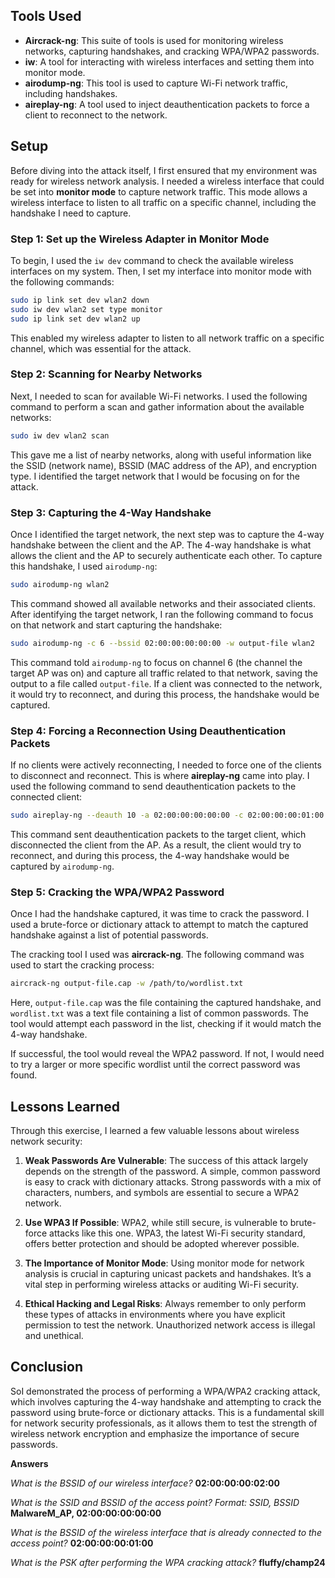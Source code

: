 ## Tools Used

- **Aircrack-ng**: This suite of tools is used for monitoring wireless networks, capturing handshakes, and cracking WPA/WPA2 passwords.
- **iw**: A tool for interacting with wireless interfaces and setting them into monitor mode.
- **airodump-ng**: This tool is used to capture Wi-Fi network traffic, including handshakes.
- **aireplay-ng**: A tool used to inject deauthentication packets to force a client to reconnect to the network.

## Setup

Before diving into the attack itself, I first ensured that my environment was ready for wireless network analysis. I needed a wireless interface that could be set into **monitor mode** to capture network traffic. This mode allows a wireless interface to listen to all traffic on a specific channel, including the handshake I need to capture.

### Step 1: Set up the Wireless Adapter in Monitor Mode

To begin, I used the `iw dev` command to check the available wireless interfaces on my system. Then, I set my interface into monitor mode with the following commands:

```bash
sudo ip link set dev wlan2 down
sudo iw dev wlan2 set type monitor
sudo ip link set dev wlan2 up
```

This enabled my wireless adapter to listen to all network traffic on a specific channel, which was essential for the attack.

### Step 2: Scanning for Nearby Networks

Next, I needed to scan for available Wi-Fi networks. I used the following command to perform a scan and gather information about the available networks:

```bash
sudo iw dev wlan2 scan
```

This gave me a list of nearby networks, along with useful information like the SSID (network name), BSSID (MAC address of the AP), and encryption type. I identified the target network that I would be focusing on for the attack.

### Step 3: Capturing the 4-Way Handshake

Once I identified the target network, the next step was to capture the 4-way handshake between the client and the AP. The 4-way handshake is what allows the client and the AP to securely authenticate each other. To capture this handshake, I used `airodump-ng`:

```bash
sudo airodump-ng wlan2
```

This command showed all available networks and their associated clients. After identifying the target network, I ran the following command to focus on that network and start capturing the handshake:

```bash
sudo airodump-ng -c 6 --bssid 02:00:00:00:00:00 -w output-file wlan2
```

This command told `airodump-ng` to focus on channel 6 (the channel the target AP was on) and capture all traffic related to that network, saving the output to a file called `output-file`. If a client was connected to the network, it would try to reconnect, and during this process, the handshake would be captured.

### Step 4: Forcing a Reconnection Using Deauthentication Packets

If no clients were actively reconnecting, I needed to force one of the clients to disconnect and reconnect. This is where **aireplay-ng** came into play. I used the following command to send deauthentication packets to the connected client:

```bash
sudo aireplay-ng --deauth 10 -a 02:00:00:00:00:00 -c 02:00:00:00:01:00 wlan2
```

This command sent deauthentication packets to the target client, which disconnected the client from the AP. As a result, the client would try to reconnect, and during this process, the 4-way handshake would be captured by `airodump-ng`.

### Step 5: Cracking the WPA/WPA2 Password

Once I had the handshake captured, it was time to crack the password. I used a brute-force or dictionary attack to attempt to match the captured handshake against a list of potential passwords.

The cracking tool I used was **aircrack-ng**. The following command was used to start the cracking process:

```bash
aircrack-ng output-file.cap -w /path/to/wordlist.txt
```

Here, `output-file.cap` was the file containing the captured handshake, and `wordlist.txt` was a text file containing a list of common passwords. The tool would attempt each password in the list, checking if it would match the 4-way handshake.

If successful, the tool would reveal the WPA2 password. If not, I would need to try a larger or more specific wordlist until the correct password was found.

## Lessons Learned

Through this exercise, I learned a few valuable lessons about wireless network security:

1. **Weak Passwords Are Vulnerable**: The success of this attack largely depends on the strength of the password. A simple, common password is easy to crack with dictionary attacks. Strong passwords with a mix of characters, numbers, and symbols are essential to secure a WPA2 network.
   
2. **Use WPA3 If Possible**: WPA2, while still secure, is vulnerable to brute-force attacks like this one. WPA3, the latest Wi-Fi security standard, offers better protection and should be adopted wherever possible.

3. **The Importance of Monitor Mode**: Using monitor mode for network analysis is crucial in capturing unicast packets and handshakes. It’s a vital step in performing wireless attacks or auditing Wi-Fi security.

4. **Ethical Hacking and Legal Risks**: Always remember to only perform these types of attacks in environments where you have explicit permission to test the network. Unauthorized network access is illegal and unethical.

## Conclusion

SoI demonstrated the process of performing a WPA/WPA2 cracking attack, which involves capturing the 4-way handshake and attempting to crack the password using brute-force or dictionary attacks. This is a fundamental skill for network security professionals, as it allows them to test the strength of wireless network encryption and emphasize the importance of secure passwords.

**Answers**

*What is the BSSID of our wireless interface?* **02:00:00:00:02:00**
 
*What is the SSID and BSSID of the access point? Format: SSID, BSSID* **MalwareM_AP, 02:00:00:00:00:00**
 
*What is the BSSID of the wireless interface that is already connected to the access point?* **02:00:00:00:01:00**
 
*What is the PSK after performing the WPA cracking attack?* **fluffy/champ24**
